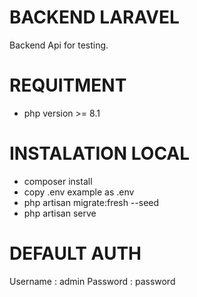 
# BACKEND LARAVEL
Backend Api for testing.

# REQUITMENT
- php version >= 8.1

# INSTALATION LOCAL
- composer install
- copy .env example as .env
- php artisan migrate:fresh --seed
- php artisan serve

# DEFAULT AUTH
Username : admin
Password : password

